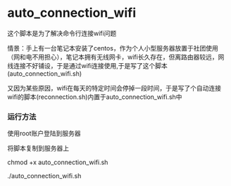 # auto_connection_wifi

这个脚本是为了解决命令行连接wifi问题

情景：手上有一台笔记本安装了centos，作为个人小型服务器放置于社团使用（网和电不用担心），笔记本拥有无线网卡，wifi长久存在，但离路由器较远，网线连接不好铺设，于是通过wifi连接使用,于是写了这个脚本(auto_connection_wifi.sh)

又因为某些原因，wifi在每天的特定时间会停掉一段时间，于是写了个自动连接wifi的脚本(reconnection.sh)内置于auto_connection_wifi.sh中

### 运行方法

使用root账户登陆到服务器

将脚本复制到服务器上

chmod +x auto_connection_wifi.sh

./auto_connection_wifi.sh
